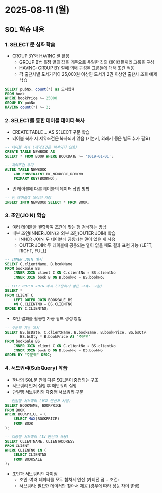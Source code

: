 # 2025-08-11 (월)

## SQL 학습 내용

### 1. SELECT 문 심화 학습

- GROUP BY와 HAVING 절 활용
  - GROUP BY: 특정 열의 값을 기준으로 동일한 값의 데이터들끼리 그룹을 구성
  - HAVING: GROUP BY 절에 의해 구성된 그룹들에 대해 조건 적용
  - 각 출판사별 도서가격이 25,000원 이상인 도서가 2권 이상인 출판사 조회 예제 학습

```sql
SELECT pubNo, count(*) as 도서합계
FROM book
WHERE bookPrice >= 25000
GROUP BY pubNo
HAVING count(*) >= 2;
```

### 2. SELECT를 통한 테이블 데이터 복사

- CREATE TABLE ... AS SELECT 구문 학습
- 테이블 복사 시 제약조건은 복사되지 않음 (기본키, 외래키 등은 별도 추가 필요)

```sql
-- 테이블 복사 (제약조건은 복사되지 않음)
CREATE TABLE NEWBOOK AS
SELECT * FROM BOOK WHERE BOOKDATE >= '2019-01-01';

-- 제약조건 추가
ALTER TABLE NEWBOOK
    ADD CONSTRAINT PK_NEWBOOK_BOOKNO
    PRIMARY KEY(BOOKNO);
```

- 빈 테이블에 다른 테이블의 데이터 삽입 방법

```sql
-- 빈 테이블에 데이터 저장
INSERT INTO NEWBOOK SELECT * FROM BOOK;
```

### 3. 조인(JOIN) 학습

- 여러 테이블을 결합하여 조건에 맞는 행 검색하는 방법
- 내부 조인(INNER JOIN)과 외부 조인(OUTER JOIN) 학습
  - INNER JOIN: 두 테이블에 공통되는 열이 있을 때 사용
  - OUTER JOIN: 두 테이블에 공통되는 열이 없을 때도 결과 표현 가능 (LEFT, RIGHT, FULL)

```sql
-- INNER JOIN 예시
SELECT C.clientName, B.bookName
FROM bookSale BS
    INNER JOIN client C ON C.clientNo = BS.clientNo
    INNER JOIN book B ON B.bookNo = BS.bookNo;

-- LEFT OUTER JOIN 예시 (주문하지 않은 고객도 포함)
SELECT *
FROM CLIENT C
    LEFT OUTER JOIN BOOKSALE BS
    ON C.CLIENTNO = BS.CLIENTNO
ORDER BY C.CLIENTNO;
```

- 조인 결과를 활용한 가공 필드 생성 방법

```sql
-- 주문액 계산 예시
SELECT BS.bsDate, C.clientName, B.bookName, B.bookPrice, BS.bsQty,
       BS.bsQty * B.bookPrice AS "주문액"
FROM bookSale BS
    INNER JOIN client C ON C.clientNo = BS.clientNo
    INNER JOIN book B ON B.bookNo = BS.bookNo
ORDER BY "주문액" DESC;
```

### 4. 서브쿼리(SubQuery) 학습

- 하나의 SQL문 안에 다른 SQL문이 중첩되는 구조
- 서브쿼리 먼저 실행 후 메인쿼리 실행
- 단일행 서브쿼리와 다중행 서브쿼리 구분

```sql
-- 단일행 서브쿼리 (비교 연산자 사용)
SELECT BOOKNAME, BOOKPRICE
FROM BOOK
WHERE BOOKPRICE = (
    SELECT MAX(BOOKPRICE)
    FROM BOOK
);

-- 다중행 서브쿼리 (IN 연산자 사용)
SELECT CLIENTNAME, CLIENTADDRESS
FROM CLIENT
WHERE CLIENTNO IN (
    SELECT CLIENTNO
    FROM BOOKSALE
);
```

- 조인과 서브쿼리의 차이점
  - 조인: 여러 데이터를 모두 합쳐서 연산 (카티전 곱 + 조건)
  - 서브쿼리: 필요한 데이터만 찾아서 제공 (경우에 따라 성능 차이 발생)
